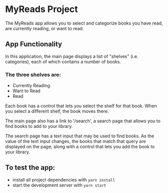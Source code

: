 # MyReads Project

The MyReads app allows you to select and categorize books you have read, are currently reading, or want to read.

## App Functionality

In this application, the main page displays a list of "shelves" (i.e. categories), each of which contains a number of books.

### The three shelves are:

- Currently Reading
- Want to Read
- Read

Each book has a control that lets you select the shelf for that book. When you select a different shelf, the book moves there.

The main page also has a link to '/search', a search page that allows you to find books to add to your library.

The search page has a text input that may be used to find books. As the value of the text input changes, the books that match that query are displayed on the page, along with a control that lets you add the book to your library.

## To test the app:

* install all project dependencies with `yarn install`
* start the development server with `yarn start`
